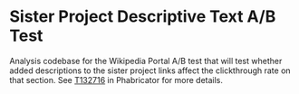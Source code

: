 # Sister Project Descriptive Text A/B Test
Analysis codebase for the Wikipedia Portal A/B test that will test whether added descriptions to the sister project links affect the clickthrough rate on that section. See [T132716](https://phabricator.wikimedia.org/T132716) in Phabricator for more details.
